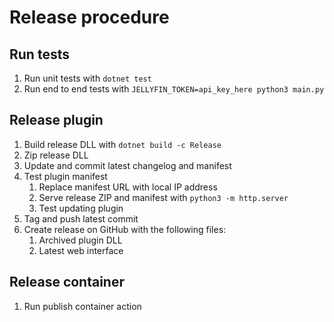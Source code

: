 # Release procedure

## Run tests

1. Run unit tests with `dotnet test`
2. Run end to end tests with `JELLYFIN_TOKEN=api_key_here python3 main.py`

## Release plugin

1. Build release DLL with `dotnet build -c Release`
2. Zip release DLL
3. Update and commit latest changelog and manifest
4. Test plugin manifest
   1. Replace manifest URL with local IP address
   2. Serve release ZIP and manifest with `python3 -m http.server`
   3. Test updating plugin
5. Tag and push latest commit
6. Create release on GitHub with the following files:
   1. Archived plugin DLL
   2. Latest web interface

## Release container

1. Run publish container action
